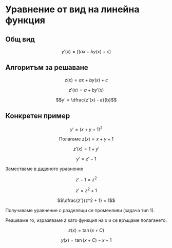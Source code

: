 # Уравнение от вид на линейна функция

## Общ вид

$$y'(x) = f(ax + by(x) + c)$$

## Алгоритъм за решаване

$$z(x) = ax + by(x) + c$$

$$z'(x) = a + by'(x)$$

$$y' = \dfrac{z'(x) - a}{b}$$

## Конкретен пример

$$y' = (x + y + 1)^2$$

$$\text{Полагаме } z(x) = x + y + 1$$

$$z'(x) = 1 + y'$$

$$y' = z' - 1$$

Заместваме в даденото уравнение

$$z' - 1 = z^2$$

$$z'= z^2 + 1$$

$$\dfrac{z'}{z^2 + 1} = 1$$

Получаваме уравнение с разделящи се променливи (задача тип 1).

Реашваме го, изразяваме $z$ като функция на $x$ и се връщаме полагането.

$$z(x) = \tan(x + C)$$

$$y(x) = \tan(x + C) - x - 1$$